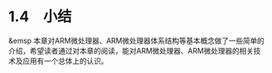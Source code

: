 # 1.4　小结

&emsp 本章对ARM微处理器、ARM微处理器体系结构等基本概念做了一些简单的介绍，希望读者通过对本章的阅读，能对ARM微处理器、ARM微处理器的相关技术及应用有一个总体上的认识。
